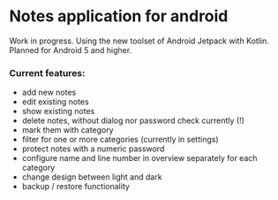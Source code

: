 # Notes application for android

Work in progress.
Using the new toolset of Android Jetpack with Kotlin.
Planned for Android 5 and higher.

### Current features:
- add new notes
- edit existing notes
- show existing notes
- delete notes, without dialog nor password check currently (!)
- mark them with category
- filter for one or more categories (currently in settings)
- protect notes with a numeric password
- configure name and line number in overview separately for each category
- change design between light and dark
- backup / restore functionality
